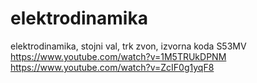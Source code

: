 # elektrodinamika
elektrodinamika, stojni val, trk zvon,
izvorna koda S53MV
https://www.youtube.com/watch?v=1M5TRUkDPNM
https://www.youtube.com/watch?v=ZcIF0g1yqF8
